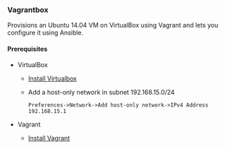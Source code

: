 ### Vagrantbox

Provisions an Ubuntu 14.04 VM on VirtualBox using Vagrant
and lets you configure it using Ansible.

#### Prerequisites

- VirtualBox

    - [Install Virtualbox](http://virtualbox.org/wiki/Downloads)


    - Add a host-only network in subnet 192.168.15.0/24

        ``Preferences->Network->Add host-only network->IPv4 Address 192.168.15.1``

- Vagrant
    
    - [Install Vagrant](http://docs.vagrantup.com/v2/installation/)

